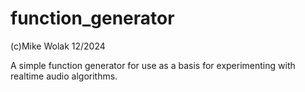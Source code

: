 # function_generator
(c)Mike Wolak 12/2024

A simple function generator for use as a basis for experimenting with realtime
audio algorithms. 

